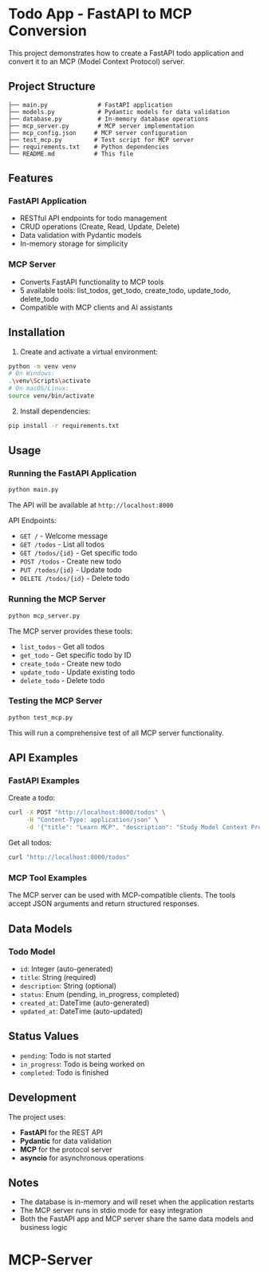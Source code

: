 # Todo App - FastAPI to MCP Conversion

This project demonstrates how to create a FastAPI todo application and convert it to an MCP (Model Context Protocol) server.

## Project Structure

```
├── main.py              # FastAPI application
├── models.py            # Pydantic models for data validation
├── database.py          # In-memory database operations
├── mcp_server.py        # MCP server implementation
├── mcp_config.json     # MCP server configuration
├── test_mcp.py         # Test script for MCP server
├── requirements.txt    # Python dependencies
└── README.md           # This file
```

## Features

### FastAPI Application
- RESTful API endpoints for todo management
- CRUD operations (Create, Read, Update, Delete)
- Data validation with Pydantic models
- In-memory storage for simplicity

### MCP Server
- Converts FastAPI functionality to MCP tools
- 5 available tools: list_todos, get_todo, create_todo, update_todo, delete_todo
- Compatible with MCP clients and AI assistants

## Installation

1. Create and activate a virtual environment:
```bash
python -m venv venv
# On Windows:
.\venv\Scripts\activate
# On macOS/Linux:
source venv/bin/activate
```

2. Install dependencies:
```bash
pip install -r requirements.txt
```

## Usage

### Running the FastAPI Application

```bash
python main.py
```

The API will be available at `http://localhost:8000`

API Endpoints:
- `GET /` - Welcome message
- `GET /todos` - List all todos
- `GET /todos/{id}` - Get specific todo
- `POST /todos` - Create new todo
- `PUT /todos/{id}` - Update todo
- `DELETE /todos/{id}` - Delete todo

### Running the MCP Server

```bash
python mcp_server.py
```

The MCP server provides these tools:
- `list_todos` - Get all todos
- `get_todo` - Get specific todo by ID
- `create_todo` - Create new todo
- `update_todo` - Update existing todo
- `delete_todo` - Delete todo

### Testing the MCP Server

```bash
python test_mcp.py
```

This will run a comprehensive test of all MCP server functionality.

## API Examples

### FastAPI Examples

Create a todo:
```bash
curl -X POST "http://localhost:8000/todos" \
     -H "Content-Type: application/json" \
     -d '{"title": "Learn MCP", "description": "Study Model Context Protocol", "status": "pending"}'
```

Get all todos:
```bash
curl "http://localhost:8000/todos"
```

### MCP Tool Examples

The MCP server can be used with MCP-compatible clients. The tools accept JSON arguments and return structured responses.

## Data Models

### Todo Model
- `id`: Integer (auto-generated)
- `title`: String (required)
- `description`: String (optional)
- `status`: Enum (pending, in_progress, completed)
- `created_at`: DateTime (auto-generated)
- `updated_at`: DateTime (auto-updated)

## Status Values
- `pending`: Todo is not started
- `in_progress`: Todo is being worked on
- `completed`: Todo is finished

## Development

The project uses:
- **FastAPI** for the REST API
- **Pydantic** for data validation
- **MCP** for the protocol server
- **asyncio** for asynchronous operations

## Notes

- The database is in-memory and will reset when the application restarts
- The MCP server runs in stdio mode for easy integration
- Both the FastAPI app and MCP server share the same data models and business logic
# MCP-Server
